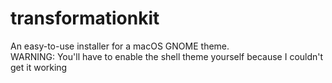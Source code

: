 # transformationkit
An easy-to-use installer for a macOS GNOME theme.  
WARNING: You'll have to enable the shell theme yourself because I couldn't get it working

